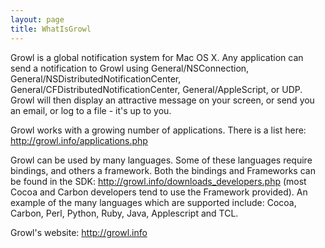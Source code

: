 ```yaml
---
layout: page
title: WhatIsGrowl
---
```


Growl is a global notification system for Mac OS X. Any application can send a notification to Growl using General/NSConnection, General/NSDistributedNotificationCenter, General/CFDistributedNotificationCenter, General/AppleScript, or UDP. Growl will then display an attractive message on your screen, or send you an email, or log to a file - it's up to you.

Growl works with a growing number of applications. There is a list here: http://growl.info/applications.php

Growl can be used by many languages. Some of these languages require bindings, and others a framework. Both the bindings and Frameworks can be found in the SDK: http://growl.info/downloads_developers.php (most Cocoa and Carbon developers tend to use the Framework provided). An example of the many languages which are supported include: Cocoa, Carbon, Perl, Python, Ruby, Java, Applescript and TCL.

Growl's website: http://growl.info
